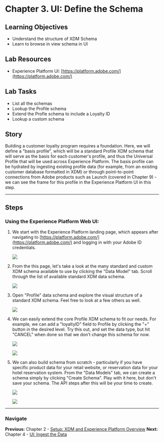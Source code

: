 # Chapter 3. UI: Define the Schema

## Learning Objectives

- Understand the structure of XDM Schema
- Learn to browse in view schema in UI

## Lab Resources

- Experience Platform UI: [https://platform.adobe.com/](https://platform.adobe.com/)

## Lab Tasks

- List all the schemas
- Lookup the Profile schema
- Extend the Profle schema to include a Loyalty ID
- Lookup a custom schema

## Story

Building a customer loyalty program requires a foundation. Here, we will define a "basis profile", which will be a standard Profile XDM schema that will serve as the basis for each customer's profile, and thus the Universal Profile that will be used across Experience Platform. The basis profile can be hydrated by ingesting existing profile data (for example, from an existing customer database formatted in XDM) or through point-to-point connections from Adobe products such as Launch (covered in Chapter 9) - we can see the frame for this profile in the Experience Platform UI in this step.

---

## Steps

### Using the Experience Platform Web UI:

1. We start with the Experience Platform landing page, which appears after navigating to [https://platform.adobe.com/](https://platform.adobe.com/) and logging in with your Adobe ID credentials.

	![](../images/chapter-3/ui-1-home.png)

1. From the this page, let's take a look at the many standard and custom XDM schema available to use by clicking the "Data Model" tab. Scroll through the list of available standard XDM data schema.

	![](../images/chapter-3/ui-2-schema.png)

1. Open "Profile" data schema and explore the visual structure of a standard XDM schema. Feel free to look at a few others as well.

	![](../images/chapter-3/ui-3-profile.png)

1. We can easily extend the core Profile XDM schema to fit our needs. For example, we can add a "loyaltyID" field to Profile by clicking the "+" button in the desired level. Try this out, and set the data type, but hit "CANCEL" when done so that we don't change this schema for now.

	![](../images/chapter-3/ui-4-addfield.png)

	![](../images/chapter-3/ui-4-addfield2.png)

1. We can also build schema from scratch - particularly if you have specific product data for your retail website, or reservation data for your hotel reservation system. From the "Data Models" tab, we can create a schema simply by clicking "Create Schema". Play with it here, but don't save your schema. The API steps after this will be your time to create.

	![](../images/chapter-3/ui-5-addschema.png)

	![](../images/chapter-3/ui-6-defineschema.png)


---

### Navigate

**Previous:** Chapter 2 - [Setup: XDM and Experience Platform Overview](chapter-2.md)
**Next:** Chapter 4 - [UI: Ingest the Data](chapter-4.md)

